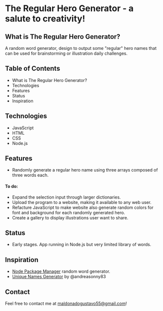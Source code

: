 # The Regular Hero Generator - a salute to creativity!

## What is The Regular Hero Generator?
A random word generator, design to output some "regular" hero names that can be used for brainstorming or illustration daily challenges.

## Table of Contents
- What is The Regular Hero Generator?
- Technologies
- Features
- Status
- Inspiration

## Technologies

- JavaScript
- HTML
- CSS
- Node.js

## Features
- Randomly generate a regular hero name using three arrays composed of three words each.
#### To do:
- Expand the selection input through larger dictionaries.
- Upload the program to a website, making it available to any web user.
- Refacture JavaScript to make website also generate random colors for font and background for each randomly generated hero.
- Create a gallery to display illustrations user want to share.

## Status
- Early stages. App running in Node.js but very limited library of words.

## Inspiration
- [Node Package Manager](https://www.npmjs.com/) random word generator.
- [Unique Names Generator](https://github.com/andreasonny83/unique-names-generator) by @andreasonny83

## Contact
Feel free to contact me at maldonadogustavo55@gmail.com!